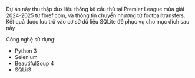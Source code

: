 Dự án này thu thập dưx liệu thống kê cầu thủ tại Premier League mùa giải 2024-2025 từ fbref.com, và thông tin chuyển nhượng từ footballtransfers.
Kết quả được lưu trữ vào cơ sở dữ liệu SQLite để phục vụ cho mục đích sau này

Công nghệ sử dụng:
- Python 3
- Selenium
- BeautifulSoup 4
- SQLit3
